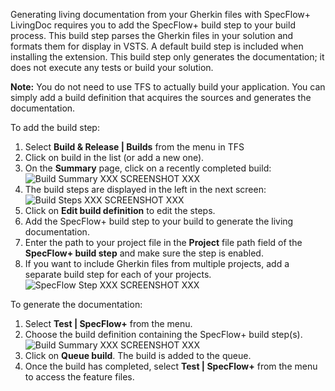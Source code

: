 Generating living documentation from your Gherkin files with SpecFlow+ LivingDoc requires you to add the SpecFlow+ build step to your build process. This build step parses the Gherkin files in your solution and formats them for display in VSTS. 
A default build step is included when installing the extension. This build step only generates the documentation; it does not execute any tests or build your solution.

**Note:** You do not need to use TFS to actually build your application. You can simply add a build definition that acquires the sources and generates the documentation.


To add the build step:  

1. Select **Build & Release | Builds** from the menu in TFS
1. Click on build in the list (or add a new one).
1. On the **Summary** page, click on a recently completed build:  
  ![Build Summary](Screenshots/Build_Summary.png) XXX SCREENSHOT XXX
1. The build steps are displayed in the left in the next screen:  
  ![Build Steps](Screenshots/Build_Steps.png) XXX SCREENSHOT XXX
1. Click on **Edit build definition** to edit the steps.
1. Add the SpecFlow+ build step to your build to generate the living documentation.
1. Enter the path to your project file in the **Project** file path field of the **SpecFlow+ build step** and make sure the step is enabled.
1. If you want to include Gherkin files from multiple projects, add a separate build step for each of your projects.  
  ![SpecFlow Step](Screenshots/Build_SpecFlow_Step.png) XXX SCREENSHOT XXX
  

To generate the documentation:
1. Select **Test | SpecFlow+** from the menu.
1. Choose the build definition containing the SpecFlow+ build step(s).  
  ![Build Summary](Screenshots/Choose_Build.png) XXX SCREENSHOT XXX
1. Click on **Queue build**. The build is added to the queue.
1. Once the build has completed, select **Test | SpecFlow+** from the menu to access the feature files.